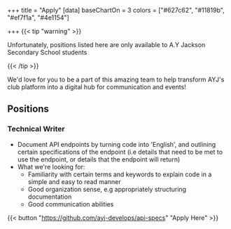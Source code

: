 +++
title = "Apply"
[data]
baseChartOn = 3
colors = ["#627c62", "#11819b", "#ef7f1a", "#4e1154"]

+++
{{< tip "warning" >}}

Unfortunately, positions listed here are only available to A.Y Jackson Secondary School students

{{< /tip >}}

We'd love for you to be a part of this amazing team to help transform AYJ's club platform into a digital hub for communication and events!

## Positions

### Technical Writer

* Document API endpoints by turning code into 'English', and outlining certain specifications of the endpoint (i.e details that need to be met to use the endpoint, or details that the endpoint will return)
* What we're looking for: 
  * Familiarity with certain terms and keywords to explain code in a simple and easy to read manner
  * Good organization sense, e.g appropriately structuring documentation
  * Good communication abilities

{{< button "https://github.com/ayj-develops/api-specs" "Apply Here" >}}